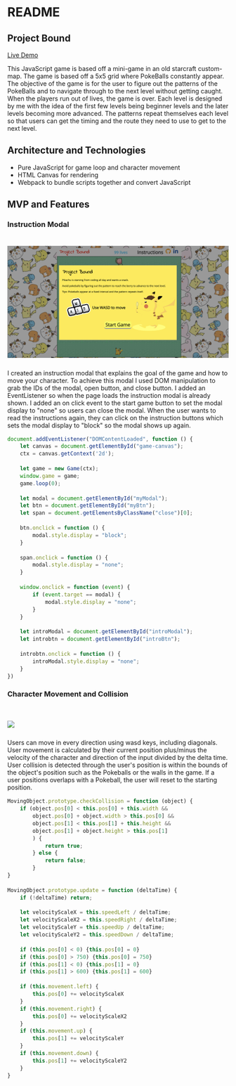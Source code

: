 # README

## Project Bound
[Live Demo](https://joonson22.github.io/Project-Bound/)

This JavaScript game is based off a mini-game in an old starcraft custom-map. The game is based off a 5x5 grid where PokeBalls constantly appear. The objective of the game is for the user to figure out the patterns of the PokeBalls and to navigate through to the next level without getting caught. When the players run out of lives, the game is over. Each level is designed by me with the idea of the first few levels being beginner levels and the later levels becoming more advanced. The patterns repeat themselves each level so that users can get the timing and the route they need to use to get to the next level.

## Architecture and Technologies
  * Pure JavaScript for game loop and character movement
  * HTML Canvas for rendering
  * Webpack to bundle scripts together and convert JavaScript
  
## MVP and Features
 
### Instruction Modal

  # ![](/dist/modal.png)
   
 I created an instruction modal that explains the goal of the game and how to move your character. To achieve this modal I used DOM manipulation to grab the IDs of the modal, open button, and close button. I added an EventListener so when the page loads the instruction modal is already shown. I added an on click event to the start game button to set the modal display to "none" so users can close the modal. When the user wants to read the instructions again, they can click on the instruction buttons which sets the modal display to "block" so the modal shows up again.
   
```javascript
document.addEventListener("DOMContentLoaded", function () {
    let canvas = document.getElementById("game-canvas");
    ctx = canvas.getContext('2d');
  
    let game = new Game(ctx);
    window.game = game;
    game.loop(0);
 
    let modal = document.getElementById("myModal");
    let btn = document.getElementById("myBtn");
    let span = document.getElementsByClassName("close")[0];

    btn.onclick = function () {
        modal.style.display = "block";
    }

    span.onclick = function () {
        modal.style.display = "none";
    }
    
    window.onclick = function (event) {
        if (event.target == modal) {
            modal.style.display = "none";
        }
    }

    let introModal = document.getElementById("introModal");
    let introbtn = document.getElementById("introBtn");
 
    introbtn.onclick = function () {
        introModal.style.display = "none";
    }    
})
```
### Character Movement and Collision
# ![](/dist/gameplay.gif)

Users can move in every direction using wasd keys, including diagonals. User movement is calculated by their current position plus/minus the velocity of the character and direction of the input divided by the delta time. User collision is detected through the user's position is within the bounds of the object's position such as the Pokeballs or the walls in the game. If a user positions overlaps with a Pokeball, the user will reset to the starting position.
  
```javascript
MovingObject.prototype.checkCollision = function (object) {
    if (object.pos[0] < this.pos[0] + this.width &&
        object.pos[0] + object.width > this.pos[0] &&
        object.pos[1] < this.pos[1] + this.height &&
        object.pos[1] + object.height > this.pos[1]
        ) {
            return true;
        } else {
            return false;
        }
}

MovingObject.prototype.update = function (deltaTime) {
    if (!deltaTime) return;

    let velocityScaleX = this.speedLeft / deltaTime;
    let velocityScaleX2 = this.speedRight / deltaTime;
    let velocityScaleY = this.speedUp / deltaTime;
    let velocityScaleY2 = this.speedDown / deltaTime;

    if (this.pos[0] < 0) {this.pos[0] = 0}
    if (this.pos[0] > 750) {this.pos[0] = 750}
    if (this.pos[1] < 0) {this.pos[1] = 0}
    if (this.pos[1] > 600) {this.pos[1] = 600}

    if (this.movement.left) {
        this.pos[0] += velocityScaleX
    }
    if (this.movement.right) {
        this.pos[0] += velocityScaleX2
    }
    if (this.movement.up) {
        this.pos[1] += velocityScaleY
    }
    if (this.movement.down) {
        this.pos[1] += velocityScaleY2
    }
}
```

